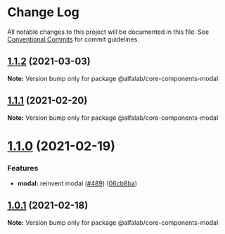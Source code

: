 # Change Log

All notable changes to this project will be documented in this file.
See [Conventional Commits](https://conventionalcommits.org) for commit guidelines.

## [1.1.2](https://github.com/alfa-laboratory/core-components/compare/@alfalab/core-components-modal@1.1.1...@alfalab/core-components-modal@1.1.2) (2021-03-03)

**Note:** Version bump only for package @alfalab/core-components-modal





## [1.1.1](https://github.com/alfa-laboratory/core-components/compare/@alfalab/core-components-modal@1.1.0...@alfalab/core-components-modal@1.1.1) (2021-02-20)

**Note:** Version bump only for package @alfalab/core-components-modal





# [1.1.0](https://github.com/alfa-laboratory/core-components/compare/@alfalab/core-components-modal@1.0.1...@alfalab/core-components-modal@1.1.0) (2021-02-19)


### Features

* **modal:** reinvent modal ([#489](https://github.com/alfa-laboratory/core-components/issues/489)) ([06cb8ba](https://github.com/alfa-laboratory/core-components/commit/06cb8ba7f7a09445c04ab2a9871a86c1abf4a79c))





## [1.0.1](https://github.com/alfa-laboratory/core-components/compare/@alfalab/core-components-modal@1.0.0...@alfalab/core-components-modal@1.0.1) (2021-02-18)

**Note:** Version bump only for package @alfalab/core-components-modal
